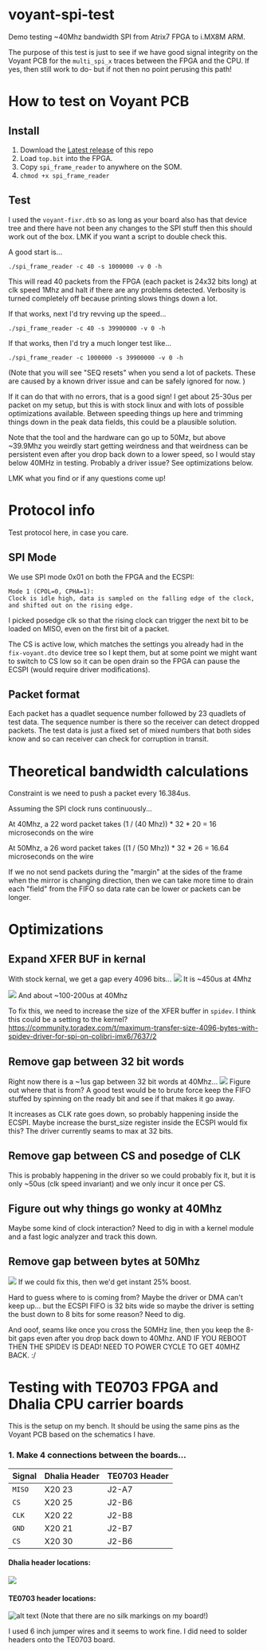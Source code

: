 # voyant-spi-test
Demo testing ~40Mhz bandwidth SPI from Atrix7 FPGA to i.MX8M ARM.

The purpose of this test is just to see if we have good signal integrity on the Voyant PCB for the `multi_spi_x` traces between the FPGA and the CPU. If yes, then still work to do- but if not then no point perusing this path!

# How to test on Voyant PCB

## Install
1. Download the [Latest release](https://github.com/OWNER/REPO/releases/latest) of this repo
2. Load `top.bit` into the FPGA.
3. Copy `spi_frame_reader` to anywhere on the SOM. 
4. `chmod +x spi_frame_reader`

## Test

I used the `voyant-fixr.dtb` so as long as your board also has that device tree and there have not been any changes to the SPI stuff then this should work out of the box. LMK if you want a script to double check this.

A good start is...

`./spi_frame_reader -c 40 -s 1000000 -v 0 -h`

This will read 40 packets from the FPGA (each packet is 24x32 bits long) at clk speed 1Mhz and halt if there are any problems detected. Verbosity is turned completely off because printing slows things down a lot.

If that works, next I'd try revving up the speed...

`./spi_frame_reader -c 40 -s 39900000 -v 0 -h`

If that works, then I'd try a much longer test like...

`./spi_frame_reader -c 1000000 -s 39900000 -v 0 -h`

(Note that you will see "SEQ resets" when you send a lot of packets. These are caused by a known driver issue 
and can be safely ignored for now. )

If it can do that with no errors, that is a good sign! I get about 25-30us per packet on my setup, but this is with stock linux and with lots of possible optimizations available. Between speeding things up here and trimming things down in the peak data fields, this could be a plausible solution.

Note that the tool and the hardware can go up to 50Mz, but above ~39.9Mhz  you weirdly start getting weirdness and that weirdness can be persistent even after you drop back down to a lower speed, so I would stay below 40MHz in testing. Probably a driver issue? See optimizations below. 

LMK what you find or if any questions come up!

# Protocol info

Test protocol here, in case you care.

## SPI Mode

We use SPI mode 0x01 on both the FPGA and the ECSPI:
```
Mode 1 (CPOL=0, CPHA=1):
Clock is idle high, data is sampled on the falling edge of the clock, and shifted out on the rising edge.
```

I picked posedge clk so that the rising clock can trigger the next bit to be loaded on MISO, even on the first bit of a packet.

The CS is active low, which matches the settings you already had in the `fix-voyant.dto` device tree so I kept them, but at some 
point we might want to switch to CS low so it can be open drain so the FPGA can pause the ECSPI (would require 
driver modifications). 

## Packet format

Each packet has a quadlet sequence number followed by 23 quadlets of test data. The sequence number is there so
the receiver can detect dropped packets. The test data is just a fixed set of mixed numbers that both sides know and so can receiver can check for corruption in transit. 

# Theoretical bandwidth calculations

Constraint is we need to push a packet every 16.384us. 

Assuming the SPI clock runs continuously...

At 40Mhz, a 22 word packet takes (1 / (40 Mhz)) * 32 * 20 = 16 microseconds on the wire

At 50Mhz, a 26 word packet takes ((1 / (50 Mhz)) * 32 * 26 = 16.64 microseconds on the wire

If we no not send packets during the "margin" at the sides of the frame when the mirror is changing direction,
then we can take more time to drain each "field" from the FIFO so data rate can be lower or packets can be longer.

# Optimizations

## Expand XFER BUF in kernal

With stock kernal, we get a gap every 4096 bits...
![](image-7.png)
It is ~450us at 4Mhz

![](image-8.png)
And about ~100-200us at 40Mhz

To fix this, we need to increase the size of the XFER buffer in `spidev`. I think this could be a setting to the kernel?
https://community.toradex.com/t/maximum-transfer-size-4096-bytes-with-spidev-driver-for-spi-on-colibri-imx6/7637/2

## Remove gap between 32 bit words

Right now there is a ~1us gap between 32 bit words at 40Mhz...
![](image-6.png)
Figure out where that is from? A good test would be to brute force keep the FIFO stuffed by spinning on the ready bit and see if that makes it go away. 

It increases as CLK rate goes down, so probably happening inside the ECSPI. Maybe increase the burst_size register inside the ECSPI would fix this? The driver currently seams to max at 32 bits. 

## Remove gap between CS and posedge of CLK

This is probably happening in the driver so we could probably fix it, but it is only ~50us (clk speed invariant) and we only incur it once per CS. 

## Figure out why things go wonky at 40Mhz

Maybe some kind of clock interaction? Need to dig in with a kernel module and a fast logic analyzer and track this down. 

## Remove gap between bytes at 50Mhz

![](image-9.png)
If we could fix this, then we'd get instant 25% boost. 

Hard to guess where to is coming from? Maybe the driver or DMA can't keep up... but the ECSPI FIFO is 32 bits wide so maybe the driver is setting the bust down to 8 bits for some reason? Need to dig. 

And ooof, seams like once you cross the 50MHz line, then you keep the 8-bit gaps even after you drop back down to 40Mhz. AND IF YOU REBOOT THEN THE SPIDEV IS DEAD! NEED TO POWER CYCLE TO GET 40MHZ BACK. :/

# Testing with TE0703 FPGA and Dhalia CPU carrier boards

This is the setup on my bench. It should be using the same pins as the Voyant PCB based on the schematics I have. 

### 1. Make 4 connections between the boards...

| Signal | Dhalia Header | TE0703 Header |
| - | - | - | 
| `MISO` | X20 23 | J2-A7 | 
| `CS` | X20 25 | J2-B6 |
| `CLK` | X20 22 | J2-B8 | 
| `GND` | X20 21 | J2-B7 |
| `CS`  | X20 30 | J2-B6 |

#### Dhalia header locations:

![](image-5.png)

#### TE0703 header locations:

![alt text](image-4.png)
(Note that there are no silk markings on my board!)

I used 6 inch jumper wires and it seems to work fine. I did need to solder headers onto the TE0703 
board. 

